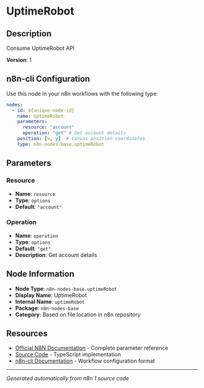 # UptimeRobot

## Description

Consume UptimeRobot API

**Version**: 1

## n8n-cli Configuration

Use this node in your n8n workflows with the following type:

```yaml
nodes:
  - id: ${unique-node-id}
    name: UptimeRobot
    parameters:
      resource: "account"
      operation: "get" # Get account details
    position: [x, y]  # Canvas position coordinates
    type: n8n-nodes-base.uptimeRobot
```

## Parameters

### Resource

- **Name**: `resource`
- **Type**: `options`
- **Default**: `"account"`

### Operation

- **Name**: `operation`
- **Type**: `options`
- **Default**: `"get"`
- **Description**: Get account details


## Node Information

- **Node Type**: `n8n-nodes-base.uptimeRobot`
- **Display Name**: UptimeRobot
- **Internal Name**: `uptimeRobot`
- **Package**: `n8n-nodes-base`
- **Category**: Based on file location in n8n repository

## Resources

- [Official N8N Documentation](https://docs.n8n.io/integrations/builtin/app-nodes/n8n-nodes-base.uptimerobot/) - Complete parameter reference
- [Source Code](https://github.com/n8n-io/n8n/blob/master/packages/nodes-base/nodes/UptimeRobot/UptimeRobot.node.ts) - TypeScript implementation
- [n8n-cli Documentation](https://github.com/edenreich/n8n-cli) - Workflow configuration format

---
*Generated automatically from n8n 1 source code*
